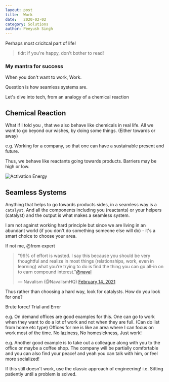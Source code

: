 ```yaml
---
layout: post
title:	Work
date:	2020-02-02
category: Solutions
author:	Peeyush Singh
---
```


Perhaps most cricitcal part of life!

> tldr: if you're happy, don't bother to read!

### My mantra for success

When you don't want to work, Work.

Question is how seamless systems are.

Let's dive into tech, from an analogy of a chemical reaction

## Chemical Reaction

What if I told you , that we also behave like chemicals in real life. All we want to go beyond our wishes, by doing some things. (Either towards or away)

e.g. Working for a company, so that one can have a sustainable present and future.

Thus, we behave like reactants going towards products. Barriers may be high or low.


![Activation Energy](https://cdn.psychologytoday.com/sites/default/files/styles/image-article_inline_full/public/blogs/33853/2013/11/137071-137088.jpg?itok=dBASSvjB)


## Seamless Systems

Anything that helps to go towards products sides, in a seamless way is a `catalyst`. And all the components including you (reactants) or your helpers (catalyst) and the output is what makes a seamless system. 

I am not against working hard principle but since we are living in an abundant world (if you don't do something someone else will do) - it's a smart choice to choose your area.

If not me, @from expert 

<blockquote class="twitter-tweet"><p lang="en" dir="ltr">&quot;99% of effort is wasted. I say this because you should be very thoughtful and realize in most things (relationships, work, even in learning) what you’re trying to do is find the thing you can go all-in on to earn compound interest.&quot;<a href="https://twitter.com/naval?ref_src=twsrc%5Etfw">@naval</a></p>&mdash; Navalism (@NavalismHQ) <a href="https://twitter.com/NavalismHQ/status/1360785838989262850?ref_src=twsrc%5Etfw">February 14, 2021</a></blockquote> <script async src="https://platform.twitter.com/widgets.js" charset="utf-8"></script>

Thus rather than choosing a hard way, look for catalysts. How do you look for one?  

Brute force/ Trial and Error

e.g. On demand offices are good examples for this. One can go to work when they want to do a lot of work and not when they are full. (Can do list from home etc type) Offices for me is like an area where I can focus on work most of the time. No laziness, No homesickness, Just work!

e.g. Another good example is to take out a colleague along with you to the office or maybe a coffee shop. The company will be partially comfortable and you can also find your peace! and yeah you can talk with him, or feel more socialized!

<!--P.S. This is not my concept, I am using one of the theories told by my chemistry teacher when we were having a tough time at 11-12th standard.(Mr. Anil Sharma)-->

<!-- do all things that makes you peacful :- starting with internal, buying utililsts, staying with people, traning your mindeset, finally meaning. Because ususally it's the later one; that gives us first! (happy!) -->

If this still doesn't work, use the classic approach of engineering! i.e. Sitting patiently until a problem is solved.
